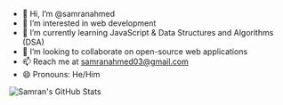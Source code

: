 - 👋 Hi, I’m @samranahmed
- 👀 I’m interested in web development
- 🌱 I’m currently learning JavaScript & Data Structures and Algorithms (DSA)
- 💞️ I’m looking to collaborate on open-source web applications
- 📫 Reach me at samranahmed03@gmail.com
- 😄 Pronouns: He/Him

![Samran's GitHub Stats](https://github-readme-stats.vercel.app/api?username=samranahm&show_icons=true&theme=radical)

